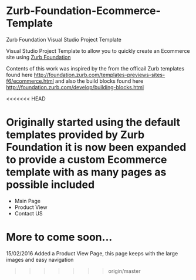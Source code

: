 # Zurb-Foundation-Ecommerce-Template
Zurb Foundation Visual Studio Project Template

Visual Studio Project Template to allow you to quickly create an Ecommerce site using [Zurb Foundation](http://foundation.zurb.com/)

Contents of this work was inspired by the from the officail Zurb templates found here http://foundation.zurb.com/templates-previews-sites-f6/ecommerce.html and also the build blocks found here http://foundation.zurb.com/develop/building-blocks.html

<<<<<<< HEAD
# Originally started using the default templates provided by Zurb Foundation it is now been expanded to provide a custom Ecommerce template with as many pages as possible included
- Main Page
- Product View
- Contact US

More to come soon...
=======
15/02/2016 Added a Product View Page, this page keeps with the large images and easy navigation
>>>>>>> origin/master
